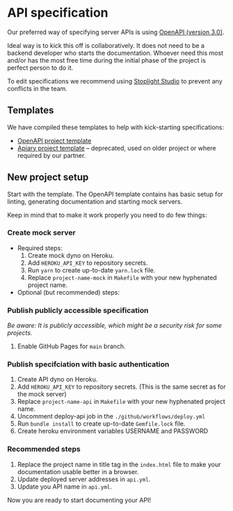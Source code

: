 # API specification

Our preferred way of specifying server APIs is using [OpenAPI (version 3.0)](https://swagger.io/specification/).

Ideal way is to kick this off is collaboratively.
It does not need to be a backend developer who starts the documentation.
Whoever need this most and/or has the most free time during the initial phase of the project is perfect person to do it.

To edit specifications we recommend using [Stoplight Studio](https://stoplight.io/studio/) to prevent any conflicts in the team.

## Templates

We have compiled these templates to help with kick-starting specifications:

- [OpenAPI project template](https://github.com/futuredapp/OpenAPI-Project-Template)
- [Apiary project template](https://github.com/futuredapp/apiary-project-template) – deprecated, used on older project or where required by our partner.

## New project setup

Start with the template.
The OpenAPI template contains has basic setup for linting, generating documentation and starting mock servers.

Keep in mind that to make it work properly you need to do few things:

### Create mock server
- Required steps:
  1. Create mock dyno on Heroku.
  2. Add `HEROKU_API_KEY` to repository secrets.
  3. Run `yarn` to create up-to-date `yarn.lock` file.
  4. Replace `project-name-mock` in `Makefile` with your new hyphenated project name.
- Optional (but recommended) steps:

### Publish publicly accessible specification

_Be aware: It is publicly accessible, which might be a security risk for some projects._
  1. Enable GitHub Pages for `main` branch.

### Publish specifciation with basic authentication
  1. Create API dyno on Heroku.
  2. Add `HEROKU_API_KEY` to repository secrets. (This is the same secret as for the mock server)
  3. Replace `project-name-api` in `Makefile` with your new hyphenated project name.
  4. Uncomment deploy-api job in the `./github/workflows/deploy.yml`
  5. Run `bundle install` to create up-to-date `Gemfile.lock` file.
  6. Create heroku environment variables USERNAME and PASSWORD

### Recommended steps
  1. Replace the project name in title tag in the `index.html` file to make your documentation usable better in a browser.
  2. Update deployed server addresses in `api.yml`.
  3. Update you API name in `api.yml`.

Now you are ready to start documenting your API!
